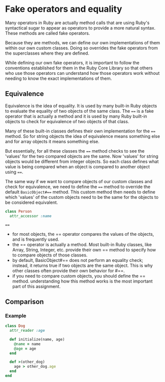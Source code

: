# Fake operators and equality

Many operators in Ruby are actually method calls that are using Ruby's syntactical sugar to appear as operators to provide a more natural syntax. These methods are called fake operators.

Because they are methods, we can define our own implementations of them within our own custom classes. Doing so overrides the fake operators from the superclasses where they are defined. 

While defining our own fake operators, it is important to follow the conventions established for them in the Ruby Core Library so that others who use those operators can understand how those operators work without needing to know the exact implementations of them.

## Equivalence

Equivalence is the idea of equality. It is used by many built-in Ruby objects to evaluate the equality of two objects of the same class.
The `==` is a fake operator that is actually a method and it is used by many Ruby built-in objects to check for equivalence of two objects of that class.

Many of these built-in classes defines their own implementation for the `==` method. So for string objects the idea of equivalence means something else and for array objects it means something else.

But essentially, for all these classes the `==` method checks to see the 'values' for the two compared objects are the same. Now 'values' for string objects would be different from integer objects. So each class defines what value is being compared when an object is compared to another object using `==`.

The same way if we want to compare objects of our custom classes and check for equivalence, we need to define the `==` method to override the default `BasicObject#==` method. This custom method then needs to define which 'values' of the custom objects need to be the same for the objects to be considered equivalent.

```ruby
class Person
  attr_accessor :name

```



`==`

- for most objects, the == operator compares the values of the objects, and is frequently used.
- the == operator is actually a method. Most built-in Ruby classes, like Array, String, Integer, etc. provide their own == method to specify how to compare objects of those classes.
- by default, BasicObject#== does not perform an equality check; instead, it returns true if two objects are the same object. This is why other classes often provide their own behavior for #==.
- if you need to compare custom objects, you should define the == method.
understanding how this method works is the most important part of this assignment.

## Comparison

### Example

```ruby
class Dog
  attr_reader :age

  def initialize(name, age)
    @name = name
    @age = age
  end

  def >(other_dog)
    age > other_dog.age
  end
end
```